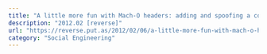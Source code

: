 ```yaml
---
title: "A little more fun with Mach-O headers: adding and spoofing a constructor"
description: "2012.02 [reverse]"
url: "https://reverse.put.as/2012/02/06/a-little-more-fun-with-mach-o-headers-adding-and-spoofing-a-constructor/"
category: "Social Engineering"
---
```

